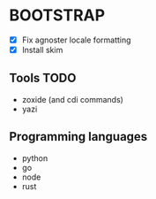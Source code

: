 # BOOTSTRAP 


- [x] Fix agnoster locale formatting
- [x] Install skim

## Tools TODO

- zoxide (and cdi commands)
- yazi



## Programming languages

- python
- go
- node
- rust
